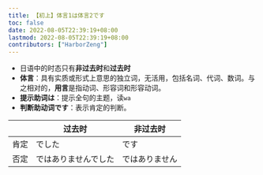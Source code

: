 ```yaml
---
title: 【初上】体言1は体言2です
toc: false
date: 2022-08-05T22:39:19+08:00
lastmod: 2022-08-05T22:39:19+08:00
contributors: ["HarborZeng"]
---
```


- 日语中的时态只有**非过去时**和**过去时**
- **体言**：具有实质或形式上意思的独立词，无活用，包括名词、代词、数词。与之相对的，**用言**是指动词、形容词和形容动词。
- **提示助词は**：提示全句的主题，读`wa`
- **判断助动词です**：表示肯定的判断。

|      | 过去时               | 非过去时       |
| ---- | -------------------- | -------------- |
| 肯定 | でした               | です           |
| 否定 | ではありませんでした | ではありません |

